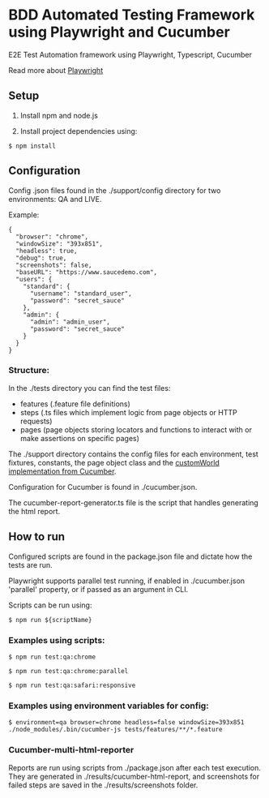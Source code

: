 # BDD Automated Testing Framework using Playwright and Cucumber

E2E Test Automation framework using Playwright, Typescript, Cucumber

Read more about [Playwright](https://playwright.dev/docs/intro)

## Setup

1. Install npm and node.js

2. Install project dependencies using:

```
$ npm install
```

## Configuration

Config .json files found in the ./support/config directory for two environments: QA and LIVE.

Example:

```
{
  "browser": "chrome",
  "windowSize": "393x851",
  "headless": true,
  "debug": true,
  "screenshots": false,
  "baseURL": "https://www.saucedemo.com",
  "users": {
    "standard": {
      "username": "standard_user",
      "password": "secret_sauce"
    },
    "admin": {
      "admin": "admin_user",
      "password": "secret_sauce"
    }
  }
}
```

### Structure:

In the ./tests directory you can find the test files:

- features (.feature file definitions) <br>
- steps (.ts files which implement logic from page objects or HTTP requests) <br>
- pages (page objects storing locators and functions to interact with or make assertions on specific pages) <br>

The ./support directory contains the config files for each environment, test fixtures, constants, the page object class and
the [customWorld implementation from Cucumber](https://github.com/cucumber/cucumber-js/blob/main/docs/support_files/world.md).

Configuration for Cucumber is found in ./cucumber.json.

The cucumber-report-generator.ts file is the script that handles generating the html report.

## How to run

Configured scripts are found in the package.json file and dictate how the tests are run.

Playwright supports parallel test running, if enabled in ./cucumber.json 'parallel' property, or if passed as an argument in CLI.

Scripts can be run using:

```
$ npm run ${scriptName}
```

### Examples using scripts:

```
$ npm run test:qa:chrome

$ npm run test:qa:chrome:parallel

$ npm run test:qa:safari:responsive
```

### Examples using environment variables for config:

```
$ environment=qa browser=chrome headless=false windowSize=393x851 ./node_modules/.bin/cucumber-js tests/features/**/*.feature
```

### Cucumber-multi-html-reporter

Reports are run using scripts from ./package.json after each test execution. They are generated in ./results/cucumber-html-report, and screenshots for failed steps are saved in the ./results/screenshots folder.

